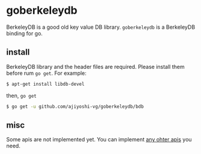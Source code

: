
# goberkeleydb

BerkeleyDB is a good old key value DB library.
`goberkeleydb` is a BerkeleyDB binding for go. 

## install

BerkeleyDB library and the header files are required.
Please install them before rum `go get`.
For example:

```sh
$ apt-get install libdb-devel
```

then, `go get`

```sh
$ go get -u github.com/ajiyoshi-vg/goberkeleydb/bdb
```

## misc

Some apis are not implemented yet.
You can implement [any ohter apis](https://docs.oracle.com/cd/E17276_01/html/api_reference/C/index.html) you need.
